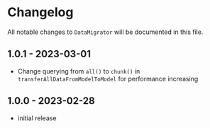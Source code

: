 # Changelog

All notable changes to `DataMigrator` will be documented in this file.

## 1.0.1 - 2023-03-01

- Change querying from `all()` to `chunk()` in `transferAllDataFromModelToModel` for performance increasing

## 1.0.0 - 2023-02-28

- initial release
